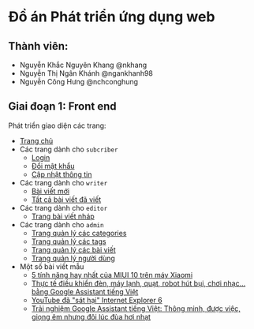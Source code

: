 # Đồ án Phát triển ứng dụng web

## Thành viên:

- Nguyễn Khắc Nguyên Khang @nkhang
- Nguyễn Thị Ngân Khánh @ngankhanh98
- Nguyễn Công Hưng @nchconghung

## Giai đoạn 1: Front end

Phát triển giao diện các trang:

- [Trang chủ](http://localhost:3000/)
- Các trang dành cho `subcriber`
  - [Login](http://localhost:3000/subcriber/login)
  - [Đổi mật khẩu](http://localhost:3000/subscriber/change-password)
  - [Cập nhật thông tin](http://localhost:3000/subscriber/update-info)
- Các trang dành cho `writer`
  - [Bài viết mới](http://localhost:3000/writer/editor)
  - [Tất cả bài viết đã viết](http://localhost:3000/writer/articles)
- Các trang dành cho `editor`
  - [Trang bài viết nháp](http://localhost:3000/editor/drafts)
- Các trang dành cho `admin`
  - [Trang quản lý các categories](http://localhost:3000/admin/categories)
  - [Trang quản lý các tags](http://localhost:3000/admin/tags)
  - [Trang quản lý các bài viết](http://localhost:3000/admin/drafts)
  - [Trang quản lý người dùng](http://localhost:3000/admin/users)
- Một số bài viết mẫu
  - [5 tính năng hay nhất của MIUI 10 trên máy Xiaomi](http://localhost:3000/article/article-1)
  - [Thực tế điều khiển đèn, máy lạnh, quạt, robot hút bụi, chơi nhạc... bằng Google Assistant tiếng Việt](http://localhost:3000/article/article-2)
  - [YouTube đã "sát hại" Internet Explorer 6 ](http://localhost:3000/article/article-3)
  - [Trải nghiệm Google Assistant tiếng Việt: Thông minh, được việc, giọng êm nhưng đôi lúc đùa hơi nhạt](http://localhost:3000/article/article-4)
